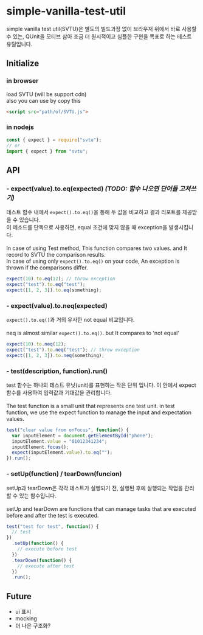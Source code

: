 # simple-vanilla-test-util

simple vanilla test util(SVTU)은 별도의 빌드과정 없이 브라우저 위에서 바로 사용할 수 있는, QUnit을 모티브 삼아 조금 더 원시적이고 심플한 구현을 목표로 하는 테스트 유틸입니다.

## Initialize

### in browser

load SVTU (will be support cdn)<br>
also you can use by copy this

```html
<script src="path/of/SVTU.js">
```

### in nodejs

```javascript
const { expect } = require("svtu");
// or
import { expect } from "svtu";
```

## API

### - expect(value).to.eq(expected) <i>(TODO: 함수 나오면 단어들 고쳐쓰기)</i>

테스트 함수 내에서 `expect().to.eq()`을 통해 두 값을 비교하고 결과 리포트를 제공받을 수 있습니다.<br>
이 메소드를 단독으로 사용하면, equal 조건에 맞지 않을 때 exception을 발생시킵니다.<br><br>
In case of using Test method, This function compares two values. and It record to SVTU the comparison results.<br>
In case of using only `expect().to.eq()` on your code, An exception is thrown if the comparisons differ.<br>

```javascript
expect(10).to.eq(12); // throw exception
expect("test").to.eq("test");
expect([1, 2, 3]).to.eq(something);
```

### - expect(value).to.neq(expected)

`expect().to.eq()`과 거의 유사한 not equal 비교입니다.<br><br>
neq is almost similar `expect().to.eq()`. but It compares to 'not equal'

```javascript
expect(10).to.neq(12);
expect("test").to.neq("test"); // throw exception
expect([1, 2, 3]).to.neq(something);
```

### - test(description, function).run()

test 함수는 하나의 테스트 유닛(unit)를 표현하는 작은 단위 입니다. 이 안에서 expect 함수를 사용하여 입력값과 기대값을 관리합니다.<br><br>
The test function is a small unit that represents one test unit. in test function, we use the expect function to manage the input and expectation values.

```javascript
test("clear value from onFocus", function() {
  var inputElement = document.getElementById("phone");
  inputElement.value = "01012341234";
  inputElement.focus();
  expect(inputElement.value).to.eq("");
}).run();
```

### - setUp(function) / tearDown(funcion)

setUp과 tearDown은 각각 테스트가 실행되기 전, 실행된 후에 실행되는 작업을 관리할 수 있는 함수입니다.<br><br>
setUp and tearDown are functions that can manage tasks that are executed before and after the test is executed.

```javascript
test("test for test", function() {
  // test
})
  .setUp(function() {
    // execute before test
  })
  .tearDown(function() {
    // execute after test
  })
  .run();
```

## Future

- ui 표시
- mocking
- 더 나은 구조화?
